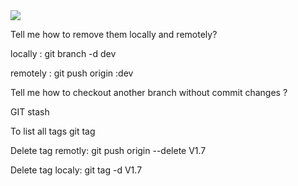 <img src="./../../Desktop/download.png"/>


Tell me how to remove them locally and remotely?

locally : 
    git branch -d dev

remotely : 
git push origin :dev



Tell me how to checkout another branch without commit changes  ?

GIT stash


To list all tags
git tag


Delete tag remotly:
git push origin --delete V1.7


Delete tag localy:
git tag -d V1.7 

